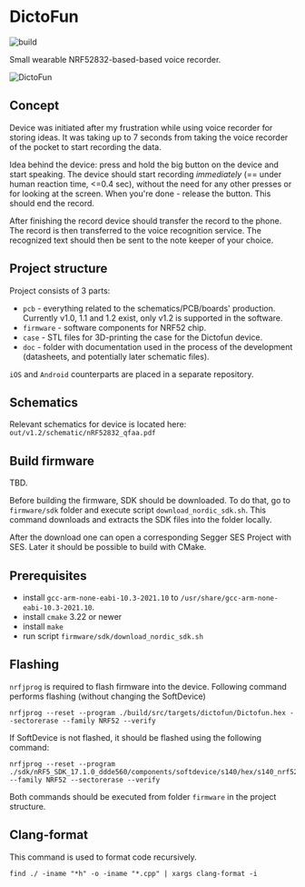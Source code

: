 # DictoFun

![build](https://github.com/rundb/dictofun/actions/workflows/build-dictofun-target.yml/badge.svg)

Small wearable NRF52832-based-based voice recorder.

![DictoFun](https://github.com/rundb/dictofun/blob/master/pcb/out/v1.1/dictofun_1.1_top.PNG?raw=true)

## Concept

Device was initiated after my frustration while using voice recorder for storing ideas. It was taking up to 7 seconds from taking the voice recorder of the pocket to start recording the data. 

Idea behind the device: press and hold the big button on the device and start speaking. The device should start recording _immediately_ (== under human reaction time, <=0.4 sec), without the need for any other presses or for looking at the screen. When you're done - release the button. This should end the record. 

After finishing the record device should transfer the record to the phone. The record is then transferred to the voice recognition service. The recognized text should then be sent to the note keeper of your choice.

## Project structure

Project consists of 3 parts: 
* `pcb` - everything related to the schematics/PCB/boards' production. Currently v1.0, 1.1 and 1.2 exist, only v1.2 is supported in the software.
* `firmware` - software components for NRF52 chip. 
* `case` - STL files for 3D-printing the case for the Dictofun device.
* `doc` - folder with documentation used in the process of the development (datasheets, and potentially later schematic files).

`iOS` and `Android` counterparts are placed in a separate repository.

## Schematics

Relevant schematics for device is located here: `out/v1.2/schematic/nRF52832_qfaa.pdf`

## Build firmware

TBD.

Before building the firmware, SDK should be downloaded. To do that, go to `firmware/sdk` folder and execute script
`download_nordic_sdk.sh`. This command downloads and extracts the SDK files into the folder locally.

After the download one can open a corresponding Segger SES Project with SES. Later it should be possible to build with CMake. 

## Prerequisites

* install `gcc-arm-none-eabi-10.3-2021.10` to `/usr/share/gcc-arm-none-eabi-10.3-2021.10`.
* install `cmake` 3.22 or newer
* install `make`
* run script `firmware/sdk/download_nordic_sdk.sh`

## Flashing

`nrfjprog` is required to flash firmware into the device. Following command performs flashing (without changing the SoftDevice)

```
nrfjprog --reset --program ./build/src/targets/dictofun/Dictofun.hex --sectorerase --family NRF52 --verify
```

If SoftDevice is not flashed, it should be flashed using the following command:

```
nrfjprog --reset --program ./sdk/nRF5_SDK_17.1.0_ddde560/components/softdevice/s140/hex/s140_nrf52_7.2.0_softdevice.hex  --family NRF52 --sectorerase --verify
```

Both commands should be executed from folder `firmware` in the project structure.

## Clang-format

This command is used to format code recursively. 

```
find ./ -iname "*h" -o -iname "*.cpp" | xargs clang-format -i
```
